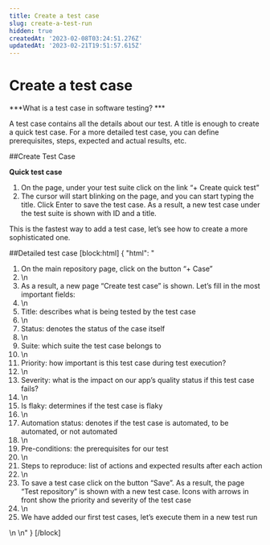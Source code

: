 ```yaml
---
title: Create a test case
slug: create-a-test-run
hidden: true
createdAt: '2023-02-08T03:24:51.276Z'
updatedAt: '2023-02-21T19:51:57.615Z'
---
```


# Create a test case

\*\*\*What is a test case in software testing? \*\*\*

A test case contains all the details about our test. A title is enough to create a quick test case. For a more detailed test case, you can define prerequisites, steps, expected and actual results, etc.

\##Create Test Case

**Quick test case**

1. On the page, under your test suite click on the link “+ Create quick test”
2. The cursor will start blinking on the page, and you can start typing the title. Click Enter to save the test case. As a result, a new test case under the test suite is shown with ID and a title.

This is the fastest way to add a test case, let’s see how to create a more sophisticated one.

\##Detailed test case \[block:html] { "html": "

1. On the main repository page, click on the button “+ Case”
2. \n
3. As a result, a new page “Create test case” is shown. Let’s fill in the most important fields:
4. \n
5. Title: describes what is being tested by the test case
6. \n
7. Status: denotes the status of the case itself
8. \n
9. Suite: which suite the test case belongs to
10. \n
11. Priority: how important is this test case during test execution?
12. \n
13. Severity: what is the impact on our app’s quality status if this test case fails?
14. \n
15. Is flaky: determines if the test case is flaky
16. \n
17. Automation status: denotes if the test case is automated, to be automated, or not automated
18. \n
19. Pre-conditions: the prerequisites for our test
20. \n
21. Steps to reproduce: list of actions and expected results after each action
22. \n
23. To save a test case click on the button “Save”. As a result, the page “Test repository” is shown with a new test case. Icons with arrows in front show the priority and severity of the test case
24. \n
25. We have added our first test cases, let’s execute them in a new test run

\n \n" } \[/block]
